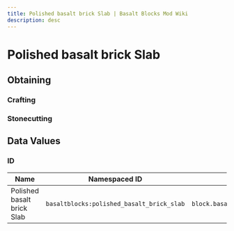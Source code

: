 ```yaml
---
title: Polished basalt brick Slab | Basalt Blocks Mod Wiki
description: desc
---
```


# Polished basalt brick Slab

<InvSlot id="basaltblocks:polished_basalt_brick_slab" />

## Obtaining

### Crafting

<ShapedRecipe
a3="basaltblocks:polished_basalt_bricks" b3="basaltblocks:polished_basalt_bricks" c3="basaltblocks:polished_basalt_bricks"
output="basaltblocks:polished_basalt_brick_slab"
:count="6"/>

### Stonecutting

<StonecutterRecipe
input="basaltblocks:polished_basalt_bricks"
output="basaltblocks:polished_basalt_brick_slab"
:count="2"/>

## Data Values

### ID

| Name                       | Namespaced ID                             | Translation Key                                 |
| -------------------------- | ----------------------------------------- | ----------------------------------------------- |
| Polished basalt brick Slab | `basaltblocks:polished_basalt_brick_slab` | `block.basaltblocks.polished_basalt_brick_slab` |
